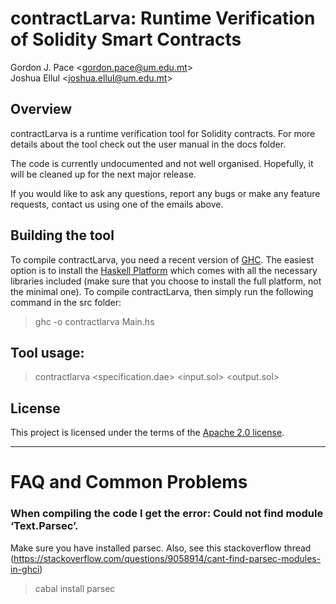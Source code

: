 # contractLarva: Runtime Verification of Solidity Smart Contracts
Gordon J. Pace &lt;gordon.pace@um.edu.mt&gt;  
Joshua Ellul &lt;joshua.ellul@um.edu.mt&gt;

## Overview

contractLarva is a runtime verification tool for Solidity contracts. For more details about the tool check out the user manual in the docs folder. 

The code is currently undocumented and not well organised. Hopefully, it will be cleaned up for the next major release.

If you would like to ask any questions, report any bugs or make any feature requests, contact us using one of the emails above.

## Building the tool

To compile contractLarva, you need a recent version of [GHC](https://www.haskell.org/ghc/). The easiest option is to install the [Haskell Platform](https://www.haskell.org/platform/) which comes with all the necessary libraries included (make sure that you choose to install the full platform, not the minimal one). To compile contractLarva, then simply run the following command in the src folder:

> ghc -o contractlarva Main.hs

## Tool usage:

> contractlarva &lt;specification.dae&gt; &lt;input.sol&gt; &lt;output.sol&gt;

## License
This project is licensed under the terms of the [Apache 2.0 license](LICENSE).

----
# FAQ and Common Problems

### When compiling the code I get the error: Could not find module ‘Text.Parsec’.
Make sure you have installed parsec.  Also, see this stackoverflow thread (https://stackoverflow.com/questions/9058914/cant-find-parsec-modules-in-ghci)
>cabal install parsec
